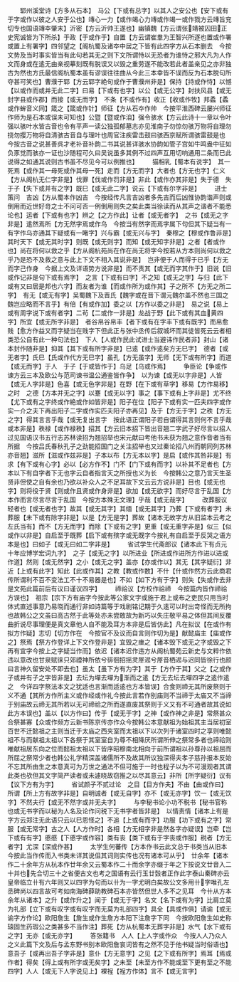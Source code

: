 <!-- { "loadSidebar": true } -->
　　郓州溪堂诗【方多从石本】　马公【下或有总字】以其人之安公也【安下或有于字或作以彼之人安于公也】竱心一力【或作竭心力竱或作竭一或作戮方云竱旨兖切专也国语竱夲肇末】沂密【方云沂帅王遂也】幽镇魏【方云谓张靖被囚田正史宪诚皆为下所杀】于政【于或作于】自置【方云谓崔羣为王智兴所逐也置或作署或置上有署字】四邻望之【阁杭蜀及诸夲中居之下皆有此四字方从石本删去　今按文势及当时事实皆当有此句若其无之则下文所谓恃以无恐者为谁恃之邪大凡为人作文而身或在逺无由亲视摹刻既有脱误又以毁之重劳遂不能改若此者盖亲见之亦非独古为然也方氏最信阁杭蜀本虽有谬误往往曲从今此三本幸皆不误而反为石本脱句所夺甚可笑也】曹濮于郓【方云郓字絶句或作于曹濮州非是】保持【持或作恃】以憾【以或作而或并无此二字】曰易【下或有也字】以公【或无公字】封扶风县【或无封字县或作郡】而接【或无而字】　不条【不或作有】收正【收或作牧】邦蟊【蟊或作蛑音义同】箴之【箴或作针】师征【方从石夲作帅　今按平淮西碑云屡兴师征作师为是石本或误未可知也】公暨【暨或作洎】强令骇水【方云此诗十一章以令叶强以骇叶水皆古音也令有平声一读公独孤郁墓志亦见淮南子勿惊勿骇万物将自理勿挠勿撄万物将自清骇古音自与理叶也周官注疾雷击鼓曰骇西京赋所谓骇雷鼓是也　今按古音之说甚善呉才老补音补韵二书其说甚详骇水协韵如管子宫如牛鸣盎中征如负豕觉而骇亦一证也沙随程可久曰吴说虽多其例不过四声互用切响通用二条而巳此说得之如通其说则古书虽不尽见今可以例推也】
　　猫相乳【蜀本有说字】　其一死焉【或作其一母死或作其母一死】走而【方无而字】大者也【方无也字】仁义【方从阁杭无仁字非是】伐罪【伐或作罚非是】非此【或作亦其非是】失于德　失于子【失下或并有之字】既巳【或无此二字】说云【下或有尔字非是】
　　进士策问　吉凶【方从蜀本作凶吉　今按经传凡言吉凶者多先吉而后凶惟协韵谐声则或倒用而近世好竒之士不问可否一例倒用则失之矣此类当徐读而从其声之谐者不能悉论也】运者【下或有也字】辨之【之方作此】让者【或无者字】　之书【或无之字非是】逺然焉所【方无然字焉或作乌　今按当有然字而焉字属下句但其下疑当有一有字作乌亦通其下疑或有一睹字】兴与霸【或无兴与字】　秦穆之【穆或作鲁非是】　其时天下【或无其时字】则既【或无则字】而知【或无知字非是】之者【者或作也】尚在将何以救之乎【方从阁杭苑尚在作在尚无将字今按若从方本则尚何以救之乎乃是恐不及救之意与此上下文不相入其说非是】　岂非便于人而得于已乎【方无而字己作身　今据上文及详语势方说非是】而不责其【或无而字其作于】旧说【旧或作记非是句下或有焉字】　之言【下或有曰字】不之知【或无之字】与归【此下或有又曰居是邦也六字】而友者为谁【而或作所为或作其】子之所不【方无之所二字】　有无【或无有字】吴蜀魏下及晋氏【魏字或在晋下谓元魏尔盖不然也三国之魏岂应略而不言乎】有倍【有或作加】委之以【方作以委之非是】　易之说【易上或有周字说下或有者字】二茍【二或作一非是】龙战于野【此下或有其血黄四字】所宜【或无所字非是】　者谷帛谷帛丰【者下或有在字丰下或有既字】而帛愈贱【愈方作益又而字疑当在贱字下但此正与张中丞传后叙城坏而其徒皆死云云者相类恐公自有此一种句法也】　下人【人或作民此试进士当避讳作民者非】封山【诸本封作随非是】抑其【其下或有所字非是】巳逺【或作逺矣方无巳字】　德者【或无者字】氏巳【氏或作代方无巳字】虽孔【方无虽字】无师【无下或有所字】而道【或无而字】于人　于子【于或皆作于】乌足【乌或作焉】
　　争臣论【争或作谏方云三本及欧公与范司谏书温公通鉴皆作争】　以为谏【或无以字非是】人皆【或无人字非是】色喜【或无色字非是】在野【在下或有草字】移易【方作易移】之时　之德【方本并无之字】以蹇【或无以字】事之【事下或有上字非是】尤不终【尤下或有之字终或作絶或作如皆非是】阳子在位【阳子下或有实一匹夫四字或作实一介之夫下再出阳子二字或作实匹夫阳子亦再见】及于【方无于字】之秩【方无之字】得其言言乎哉【或无复出言字　按此语正谓阳子若自谓得其言则何不言乎哉或本非是】秩禄【或作禄秩】招其【方云旧本招下皆出音翘二字武子好尽言以招人过见国语汉书五行志苏林读招为翘招举也宋元献曰考他书未获为翘之意作音者当有所据　今按吕氏春秋孔子之劲能招国门之关注招举也又过秦论招八州而朝同列苏林亦音翘】滋所【滋或作兹非是】子本以布【方无本以字】是启【或作其咎非是】有求【有下或有心字】必以【必方作不】门不【门下或有而字】以补其不足者也【方本以下有自字者下无也字云自者指言天之所授也义为长　今按韩公之意乃言天生圣贤非但使之自有余也乃欲以补众人之不足耳故下文云云方说非是】目也【或无也字】则将役于贤【则或作且贤或作身非是】欲加【或无欲字】而好尽言于乱国【方本作而言尽言尽言于乱国　今按方本殊无文理】乎哉【或无哉字】
　　改葬服议　轻者也【或无者也字】故其【或无其字】其缅【或无其字】乃葬【下或有者字】未葬服【未下或有除字非是】以是【方无是字】葬故【诸本无故字方从旧监本云考之左氏当有】而不【方无而字】而除【下或有之字】更重【或无重字非是】似三【似或作以非是】自启至于既葬【启下或有殡字或无既字今按礼有自启至于反哭之语方本是也】曰如子【或无曰如二字非是】
　　省试学生代斋郎议【诸本此下有贞元十年应博学宏词九字】　之子【或无之字】以所进业【所进或作进所方作进以进或作道】然则【或无然字】之小【或无之字】盖亦【亦或作以】其无【其字疑衍】非近【上或有此字】知此【此或作其】之教【教或作数】不什【什或作然方云此商君传所谓利不百不变法工不十不易器是也】不如【如下方有于字】则失【失或作去非是文苑此篇前后有议曰谨议四字】
　　禘祫议【方校作祫禘　今按篇内皆作禘祫方误也】　祖宗【宗下方有庙字今按此等公家文字或施于君上或布之吏民只用当时体式直述事意乃易晓而通行非如诗篇等于戏剧铭记期于久逺可以时出竒怪而无所拘也故韩公之文虽曰高古然于此等处亦未尝敢故为新巧以失庄敬平易之体但其间反覆曲折说尽事理便是真文章他人自不能及耳方本非是后皆仿此】凡在拟议【在或作有拟方作疑】志切【切方作在　今按官不及议而自言则作切为是】献懿庙主【庙或作之】祭焉【祭方作登详上下文作登非是】宜毁之瘗之【诸本毁下或无之字或毁之下再有宜字今按上之字疑当作而】依迟【诸本迟作违方从阁杭蜀苑云新史与文粹作依违以意改也甘泉赋徕只郊禋神所依兮徘徊招摇灵屖迡兮屖音栖迡与迟同皆徐行也颜曰言神久留安处不即去也】虽太【虽下方有为字】其于【方作于其】父之【之或作子或并有子之字皆非是】去坛为墠去墠为渐而之逺【方无去坛去墠四字之逺作逺之　今详四字祭法本文之犹适也言渐而适逺也方本皆误】合食则禘无其所废祭则于义不通【其所方作所主义或作经或作礼今按此言若作别庙则不当禘于太庙又不当禘于别庙故云禘无其所若以无可禘祫之所而遂直废其祭则于义又有不可通者故其说如此方本误也】盖以【以方作曰】传于【或无于字】之神【或作神之非是】常祭甚众合祭甚寡【众或作频方云新书陈京传亦作众今按韩公本意献祖为始祖其主当居初室百世不迁懿祖之主则当迁于太庙之西夹室而太祖以下以次列于诸室四时之享则唯懿祖不与而献祖太祖以下各祭于其室室自为尊不相降厌所谓所伸之祭常多者也禘祫则唯献祖居东向之位而懿祖太祖以下皆序昭穆南北相向于前所谓祖以孙尊孙以祖屈而所屈之祭常少者也韩公礼学精深盖诸儒所不及故其所议独深得夫孝子慈孙报本反始不忘其所由生之本意真可为万世之通法不但可施于一时也程子以为不可漫观者其谓此类也欤但其文字简严读者或未遽晓故窃推之以尽其意云】非所【所字疑衍】议有【议下方有为字】
　　省试颜子不贰过论　之目【目方作夫】不由【由或作曰】所谓【所上方有故字非是】自明诚者【或无自字】亦不【或无亦字】饮一【或无饮字】不然夫行【或无不然字或并无夫字】
　　与李秘书论小功不税书【秘书官称也或无书字而以秘为人名及论作问税下无书字者皆非是】　以情责情【诸本上有是字方云郑注无此语只云以巳恩怪之】不追【上或有而字】功服【功下或有之字】常服【或无常字】古之人【人方作时】各相【方无相字非是然各字亦疑误】岂牵【岂下或有有字】慼慼【下慼字或作容】类有丧【类下或有于字丧或作服】税者【方无者字】尤深【深或作甚】
　　太学生何蕃传【方本作书云此文总于书类当从旧本今按此当作传而入书类未详其说伹其词则实传也况有诸本可从乎】　廿余年【诸本作二十余年方从杭本作廿年余又云蜀本作二十而余字亦缀于年之下按说文廿音入二十并也先合切三十之省便古文也考之国语有云行玉廿瑴者正作此字泰山秦碑亦云皇帝临立卄有六年则又以四字为句而以卄为一字尤明白矣故公文多用卄字唯孔左丞碑尚以四言故可考如南海碑薛助教碑石本亦皆然但世人多不之见耳　今卄从方本余年从诸本】之升【或作升之】闻于【或无于字】名文【名下或有为字】比肩立莫为礼部【立下或有叹字或有叹字而无莫为礼部四字】具全【具或作俱】请谕【或无谕字方作论】欧阳詹生【詹生或作生詹方本阳下注詹字下同　今按欧阳詹生如史称辕固生药瑕公之类甚多不当作注】葬死【方从杭蜀本无葬字非是】水气【水下或有之字】无亦【或无亦字】
　　答张籍书　人人【上人字或作众　今按人人乃众人之义此篇下文及后与孟东野书别本欧阳詹哀词皆有之然不见于他书疑当时俗语也】意吾子【或再出吾子字非是】意仆【方无意字】之见【之下或有所字】焉耳【焉或作者】得矣【得上或有所字或无矣字】之未至【未至方作不能或至下更有至之不能四字】人人【或无下人字说见上】裸裎【裎方作体】言不【或无言字】
